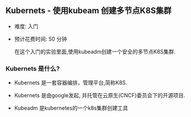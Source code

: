 ## Kubernets - 使用kubeam 创建多节点K8S集群

+ 难度: 入门  
+ 预计花费时间: 50 分钟

    在这个入门的实验里面,使用kubeadm创建一个安全的多节点K8S集群.

     

### Kubernets 是什么?
+ Kubernets 是一套容器编排，管理平台,简称K8S.

+ Kubernets 是由google发起, 并托管在云原生(CNCF)委员会下的开源项目.

+ Kubeadm 是kubernetes的一个k8s集群创建工具

